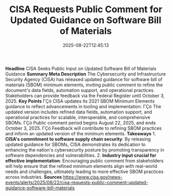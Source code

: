 ﻿---
title: "CISA Requests Public Comment for Updated Guidance on Software Bill of Materials "
date: "2025-08-22T12:45:13"
category: "Markets"
summary: ""
slug: "cisa requests public comment for updated guidance on softwar"
source_urls:
  - "https://www.cisa.gov/news-events/alerts/2025/08/22/cisa-requests-public-comment-updated-guidance-software-bill-materials"
seo:
  title: "CISA Requests Public Comment for Updated Guidance on Software Bill of Materials  | Hash n Hedge"
  description: ""
  keywords: ["news", "markets", "brief"]
---
**Headline** CISA Seeks Public Input on Updated Software Bill of Materials Guidance  **Summary Meta Description** The Cybersecurity and Infrastructure Security Agency (CISA) has released updated guidance for software bill of materials (SBOM) minimum elements, inviting public comment to refine the document's data fields, automation support, and operational practices. Stakeholders can provide feedback via the Federal Register until October 3, 2025.  **Key Points**  ΓÇó CISA updates its 2021 SBOM Minimum Elements guidance to reflect advancements in tooling and implementation. ΓÇó The updated version includes refined data fields, automation support, and operational practices for scalable, interoperable, and comprehensive SBOMs. ΓÇó Public comment period begins August 22, 2025, and ends October 3, 2025. ΓÇó Feedback will contribute to refining SBOM practices and inform an updated version of the minimum elements.  **Takeaways**  1. **CISA's commitment to software supply chain security**: By releasing updated guidance for SBOMs, CISA demonstrates its dedication to enhancing the nation's cybersecurity posture by promoting transparency in software dependencies and vulnerabilities. 2. **Industry input crucial for effective implementation**: Encouraging public comment from stakeholders will help ensure that the refined minimum elements align with real-world needs and challenges, ultimately leading to more effective SBOM practices across industries.  **Sources** https://www.cisa.gov/news-events/alerts/2025/08/22/cisa-requests-public-comment-updated-guidance-software-bill-materials 
